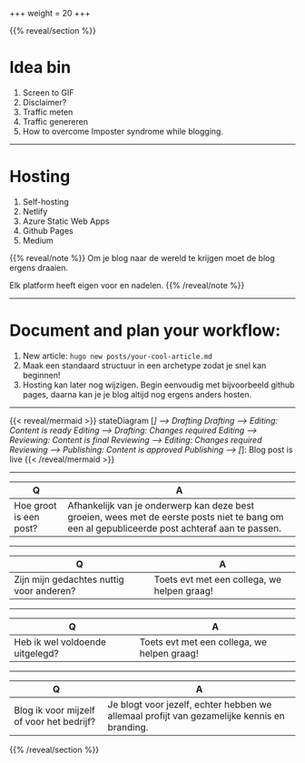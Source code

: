 +++
weight = 20
+++

{{% reveal/section %}}

# Idea bin

1. Screen to GIF
1. Disclaimer?
1. Traffic meten
1. Traffic genereren
1. How to overcome Imposter syndrome while blogging.

---

# Hosting

1. Self-hosting
1. Netlify
1. Azure Static Web Apps
1. Github Pages
1. Medium

{{% reveal/note %}}
Om je blog naar de wereld te krijgen moet de blog ergens draaien.

Elk platform heeft eigen voor en nadelen.
{{% /reveal/note %}}

---

# Document and plan your workflow:

1. New article: `hugo new posts/your-cool-article.md`
2. Maak een standaard structuur in een archetype zodat je snel kan beginnen!
3. Hosting kan later nog wijzigen. Begin eenvoudig met bijvoorbeeld github pages, daarna kan je je blog altijd nog ergens anders hosten.

---

{{< reveal/mermaid >}}
stateDiagram
    [*] --> Drafting
    Drafting --> Editing: Content is ready
    Editing --> Drafting: Changes required
    Editing --> Reviewing: Content is final
    Reviewing --> Editing: Changes required
    Reviewing --> Publishing: Content is approved
    Publishing --> [*]: Blog post is live
{{< /reveal/mermaid >}}

---

| Q | A |
|--|--|
| Hoe groot is een post? | Afhankelijk van je onderwerp kan deze best groeien, wees met de eerste posts niet te bang om een al gepubliceerde post achteraf aan te passen. |

---

| Q | A |
|--|--|
| Zijn mijn gedachtes nuttig voor anderen? | Toets evt met een collega, we helpen graag! |

---

| Q | A |
|--|--|
| Heb ik wel voldoende uitgelegd? | Toets evt met een collega, we helpen graag! |

---

| Q | A |
|--|--|
| Blog ik voor mijzelf of voor het bedrijf? | Je blogt voor jezelf, echter hebben we allemaal profijt van gezamelijke kennis en branding. |

{{% /reveal/section %}}